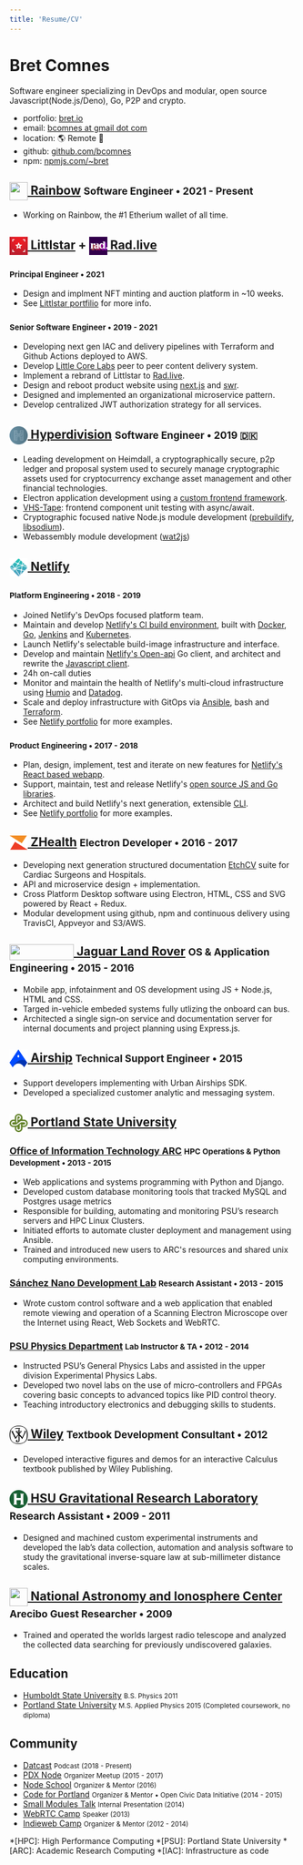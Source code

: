 ```yaml
---
title: 'Resume/CV'
---
```

# Bret Comnes

Software engineer specializing in DevOps and modular, open source Javascript(Node.js/Deno), Go, P2P and crypto.

- <span class="subdue">portfolio:</span> [bret.io](https://bret.io)
- <span class="subdue">email:</span> [bcomnes at gmail dot com](mailto:bcomnes+website@gmail.com)
- <span class="subdue">location:</span> 🌎 Remote 🤳
- <span class="subdue">github:</span> [github.com/bcomnes](https://github.com/bcomnes)
- <span class="subdue">npm:</span> [npmjs.com/~bret](https://www.npmjs.com/~bret)

<h2>
  <a class="job-logo" id="rainbow" href="#rainbow">
    <img style="display: inline-block; vertical-align: middle" height="32" width="32" src="rainbow.png">
  </a>
  <a href="https://rainbow.me">Rainbow</a>
  <small>Software Engineer • 2021 - Present</small>
</h2>

- Working on Rainbow, the #1 Etherium wallet of all time.

<h2>
  <a class="job-logo" id="littlstar" href="#littlstar">
    <img style="display: inline-block; vertical-align: middle" height="32" width="32" src="littlstar-logo.svg">
  </a>
  <a href="https://littlstar.info">Littlstar</a>
  +
  <a class="job-logo" id="rad" href="#rad">
    <img style="display: inline-block; vertical-align: middle" height="32" width="32" src="rad.svg">
  </a>
  <a href="https://rad.live">Rad.live</a>
</h2>

<h3>
  <small>Principal Engineer • 2021</small>
</h3>

- Design and implment NFT minting and auction platform in \~10 weeks.
- See [Littlstar portfilio](https://bret.io/jobs/littlstar/) for more info.

<h3>
  <small>Senior Software Engineer • 2019 - 2021</small>
</h3>

- Developing next gen IAC and delivery pipelines with Terraform and Github Actions deployed to AWS.
- Develop [Little Core Labs](https://github.com/little-core-labs) peer to peer content delivery system.
- Implement a rebrand of Littlstar to [Rad.live](https://rad.live).
- Design and reboot product website using [next.js](https://nextjs.org) and [swr](https://swr.vercel.app).
- Designed and implemented an organizational microservice pattern.
- Develop centralized JWT authorization strategy for all services.

<h2>
  <a class="job-logo" id="hyperdivision" href="#hyperdivision">
    <img style="display: inline-block; vertical-align: middle" height="32" width="32" src="hyperdivision-logo.svg">
  </a>
  <a href="https://hyperdivision.dk">Hyperdivision</a>
  <small>Software Engineer • 2019 🇩🇰</small>
</h2>

- Leading development on Heimdall, a cryptographically secure, p2p ledger and proposal system used to securely manage cryptographic assets used for cryptocurrency exchange asset management and other financial technologies.
- Electron application development using a [custom frontend framework](https://github.com/hyperdivision/hui).
- [VHS-Tape](https://github.com/hyperdivision/vhs-tape): frontend component unit testing with async/await.
- Cryptographic focused native Node.js module development ([prebuildify](https://github.com/prebuild/prebuildify), [libsodium](https://github.com/sodium-friends/sodium-native)).
- Webassembly module development ([wat2js](http://ghub.io/wat2js))

<h2>
  <a class="job-logo" class="job-logo" id="netlify-platform" href="#netlify-platform">
    <img style="display: inline-block; vertical-align: middle" height="32" width="32" src="netlify.svg">
  </a>
  <a href="https://www.netlify.com">Netlify</a>
</h2>

<h3>
  <small>Platform Engineering • 2018 - 2019</small>
</h3>

- Joined Netlify's DevOps focused platform team.
- Maintain and develop [Netlify's CI build environment](https://www.netlify.com/docs/continuous-deployment/), built with [Docker](https://www.docker.com), [Go](https://golang.org), [Jenkins](https://jenkins.io) and [Kubernetes](https://kubernetes.io).
- Launch Netlify's selectable build-image infrastructure and interface.
- Develop and maintain [Netlify's Open-api](http://github.com/netlify/open-api) Go client, and architect and rewrite the [Javascript client](http://github.com/netlify/js-client).
- 24h on-call duties
- Monitor and maintain the health of Netlify's multi-cloud infrastructure using [Humio](http://humio.com) and [Datadog](http://datadoghq.com).
- Scale and deploy infrastructure with GitOps via [Ansible](https://www.ansible.com), bash and [Terraform](http://terraform.io).
- See [Netlify portfolio](/jobs/netlify/#platform) for more examples.

<h3>
  <small>Product Engineering • 2017 - 2018</small>
</h3>

- Plan, design, implement, test and iterate on new features for [Netlify's React based webapp](https://app.netlify.com).
- Support, maintain, test and release Netlify's [open source JS and Go libraries](https://github.com/netlify).
- Architect and build Netlify's next generation, extensible [CLI](https://github.com/netlify/cli).
- See [Netlify portfolio](/jobs/netlify/#product) for more examples.

<h2>
  <a class="job-logo" id="zhealth" href="#zhealth">
    <img style="display: inline-block; vertical-align: middle" height="25" width="32" src="zhealth.svg">
  </a>
  <a href="http://www.zhealthconsulting.com">ZHealth</a>
  <small>Electron Developer • 2016 - 2017</small>
</h2>

- Developing next generation structured documentation [EtchCV](https://zhealthdocumentation.com/etch-suite/) suite for Cardiac Surgeons and Hospitals.
- API and microservice design + implementation.
- Cross Platform Desktop software using Electron, HTML, CSS and SVG powered by React + Redux.
- Modular development using github, npm and continuous delivery using TravisCI, Appveyor and S3/AWS.

<h2>
  <a class="job-logo" id="jlr" href="#jlr">
    <img style="display: inline-block; vertical-align: middle" height="28" width="113" src="jlr.png">
  </a>
  <a href="https://www.jaguarlandrover.com">Jaguar Land Rover</a>
  <small>OS & Application Engineering • 2015 - 2016</small>
</h2>

- Mobile app, infotainment and OS development using JS + Node.js, HTML and CSS.
- Targed in-vehicle embeded systems fully utlizing the onboard can bus.
- Architected a single sign-on service and documentation server for internal documents and project planning using Express.js.

<h2>
  <a class="job-logo" id="airship" href="#airship">
    <img style="display: inline-block; vertical-align: middle" height="32" width="32" src="airship.svg">
  </a>
  <a href="https://www.airship.com">Airship</a>
  <small>Technical Support Engineer • 2015</small>
</h2>

- Support developers implementing with Urban Airships SDK.
- Developed a specialized customer analytic and messaging system.

<h2>
  <a class="job-logo" id="psu" href="#psu">
    <img style="display: inline-block; vertical-align: middle" height="32" width="32" src="psu.svg">
  </a>
  <a href="https://www.pdx.edu/">Portland State University</a>
</h2>

<h3>
  <a href="https://www.pdx.edu/oit/research-computing">Office of Information Technology ARC</a>
  <small>HPC Operations & Python Development • 2013 - 2015</small>
</h3>

- Web applications and systems programming with Python and Django.
- Developed custom database monitoring tools that tracked MySQL and Postgres usage metrics
- Responsible for building, automating and monitoring PSU’s research servers and HPC Linux Clusters.
- Initiated efforts to automate cluster deployment and management using Ansible.
- Trained and introduced new users to ARC's resources and shared unix computing environments.

<h3>
  <a class="job-logo" href="http://www.pdx.edu/nano-development-lab">Sánchez Nano Development Lab</a>
  <small>Research Assistant • 2013 - 2015</small>
</h3>

- Wrote custom control software and a web application that enabled remote viewing and operation of a Scanning Electron Microscope over the Internet using React, Web Sockets and WebRTC.

<h3>
  <a href="http://www.pdx.edu/physics/">PSU Physics Department</a>
  <small>Lab Instructor & TA • 2012 - 2014</small>
</h3>

- Instructed PSU’s General Physics Labs and assisted in the upper division Experimental Physics Labs.
- Developed two novel labs on the use of micro-controllers and FPGAs covering basic concepts to
advanced topics like PID control theory.
- Teaching introductory electronics and debugging skills to students.

<h2>
  <a class="job-logo" id="wiley" href="#wiley">
    <img class="dark-icon" style="display: inline-block; vertical-align: middle" height="32" width="32" src="wiley.svg">
  </a>
  <a href="https://www.wiley.com/en-us">Wiley</a>
  <small>Textbook Development Consultant • 2012</small>
</h2>

- Developed interactive figures and demos for an interactive Calculus textbook published by Wiley Publishing.

<h2>
  <a class="job-logo" id="wiley" href="#wiley">
    <img style="display: inline-block; vertical-align: middle" height="32" width="32" src="hsu.svg">
  </a>
  <a href="http://www2.humboldt.edu/physics/gravitational-lab.html">HSU Gravitational Research Laboratory</a>
  <small>Research Assistant • 2009 - 2011</small>
</h2>

- Designed and machined custom experimental instruments and developed the lab’s data collection, automation and analysis software to study the gravitational inverse-square law at sub-millimeter distance scales.

<h2>
  <a class="job-logo" id="naic" href="#naic">
    <img style="display: inline-block; vertical-align: middle" height="32" width="32" src="naic.png">
  </a>
  <a href="http://egg.astro.cornell.edu/index.php/">National Astronomy and Ionosphere Center</a>
  <small>Arecibo Guest Researcher • 2009</small>
</h2>

- Trained and operated the worlds largest radio telescope and analyzed the collected data searching for previously undiscovered galaxies.

## Education

- [Humboldt State University](http://www2.humboldt.edu/physics/) <small class="subdue">B.S. Physics 2011 </small>
- [Portland State University](http://www.pdx.edu/physics/) <small class="subdue">M.S. Applied Physics 2015 (Completed coursework, no diploma)</small>

## Community

- [Datcast](https://dat-cast.hashbase.io) <small class="subdue">Podcast (2018 - Present)</small>
- [PDX Node](https://www.meetup.com/pdxnode/) <small class="subdue">Organizer Meetup (2015 - 2017)</small>
- [Node School](https://nodeschool.io) <small class="subdue">Organizer & Mentor (2016)</small>
- [Code for Portland](http://www.codeforportland.org) <small class="subdue">Organizer & Mentor • Open Civic Data Initiative (2014 - 2015)</small>
- [Small Modules Talk](http://bcomnes.github.io/slides/small-modules/) <small class="subdue">Internal Presentation (2014)</small>
- [WebRTC Camp](https://twitter.com/WebRTCCamp) <small class="subdue">Speaker (2013)</small>
- [Indieweb Camp](https://indieweb.org) <small class="subdue">Organizer & Mentor (2012 - 2014)</small>

<!-- [Intro to Choo](https://github.com/bcomnes/choo-6-talk/) <small class="subdue">Speaker (2017)</small> -->

*[HPC]: High Performance Computing
*[PSU]: Portland State University
*[ARC]: Academic Research Computing
*[IAC]: Infrastructure as code
